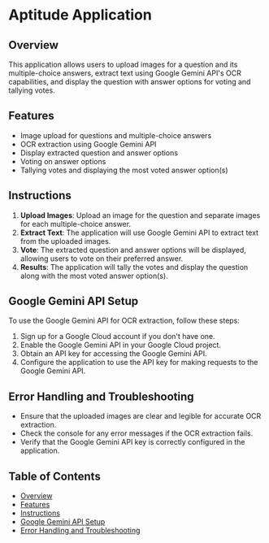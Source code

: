 # Aptitude Application

## Overview

This application allows users to upload images for a question and its multiple-choice answers, extract text using Google Gemini API's OCR capabilities, and display the question with answer options for voting and tallying votes.

## Features

- Image upload for questions and multiple-choice answers
- OCR extraction using Google Gemini API
- Display extracted question and answer options
- Voting on answer options
- Tallying votes and displaying the most voted answer option(s)

## Instructions

1. **Upload Images**: Upload an image for the question and separate images for each multiple-choice answer.
2. **Extract Text**: The application will use Google Gemini API to extract text from the uploaded images.
3. **Vote**: The extracted question and answer options will be displayed, allowing users to vote on their preferred answer.
4. **Results**: The application will tally the votes and display the question along with the most voted answer option(s).

## Google Gemini API Setup

To use the Google Gemini API for OCR extraction, follow these steps:

1. Sign up for a Google Cloud account if you don't have one.
2. Enable the Google Gemini API in your Google Cloud project.
3. Obtain an API key for accessing the Google Gemini API.
4. Configure the application to use the API key for making requests to the Google Gemini API.

## Error Handling and Troubleshooting

- Ensure that the uploaded images are clear and legible for accurate OCR extraction.
- Check the console for any error messages if the OCR extraction fails.
- Verify that the Google Gemini API key is correctly configured in the application.

## Table of Contents

- [Overview](#overview)
- [Features](#features)
- [Instructions](#instructions)
- [Google Gemini API Setup](#google-gemini-api-setup)
- [Error Handling and Troubleshooting](#error-handling-and-troubleshooting)

